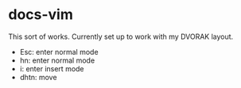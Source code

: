 # docs-vim
This sort of works. Currently set up to work with my DVORAK layout.

* Esc: enter normal mode
* hn: enter normal mode
* i: enter insert mode
* dhtn: move
